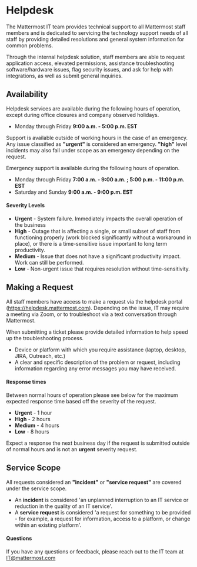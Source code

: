 # Helpdesk

The Mattermost IT team provides technical support to all Mattermost staff members and is dedicated to servicing the technology support needs of all staff by providing detailed resolutions and general system information for common problems.

Through the internal helpdesk solution, staff members are able to request application access, elevated permissions, assistance troubleshooting software/hardware issues, flag security issues, and ask for help with integrations, as well as submit general inquiries. 

## Availability

Helpdesk services are available during the following hours of operation, except during office closures and company observed holidays.

* Monday through Friday **9:00 a.m. - 5:00 p.m. EST**

Support is available outside of working hours in the case of an emergency. Any issue classified as **"urgent"** is considered an emergency. **"high"** level incidents may also fall under scope as an emergency depending on the request.

Emergency support is available during the following hours of operation.

* Monday through Friday **7:00 a.m. - 9:00 a.m. ; 5:00 p.m. - 11:00 p.m. EST**
* Saturday and Sunday **9:00 a.m. - 9:00 p.m. EST**

#### Severity Levels

* **Urgent** - System failure. Immediately impacts the overall operation of the business
* **High** - Outage that is affecting a single, or small subset of staff from functioning properly (work blocked significantly without a workaround in place), or there is a time-sensitive issue important to long term productivity.
* **Medium** - Issue that does not have a significant productivity impact. Work can still be performed.
* **Low** - Non-urgent issue that requires resolution without time-sensitivity. 

## Making a Request

All staff members have access to make a request via the helpdesk portal (https://helpdesk.mattermost.com). Depending on the issue, IT may require a meeting via Zoom, or to troubleshoot via a text conversation through Mattermost. 

When submitting a ticket please provide detailed information to help speed up the troubleshooting process. 
* Device or platform with which you require assistance (laptop, desktop, JIRA, Outreach, etc.)
* A clear and specific description of the problem or request, including information regarding any error messages you may have received. 

#### Response times

Between normal hours of operation please see below for the maximum expected response time based off the severity of the request.

* **Urgent** - 1 hour
* **High** - 2 hours
* **Medium** - 4 hours
* **Low** - 8 hours

Expect a response the next business day if the request is submitted outside of normal hours and is not an **urgent** severity request.

## Service Scope

All requests considered an **"incident"** or **"service request"** are covered under the service scope.
* An **incident** is considered 'an unplanned interruption to an IT service or reduction in the quality of an IT service'. 
* A **service request** is considered 'a request for something to be provided - for example, a request for information, access to a platform, or change within an existing platform'. 

#### Questions

If you have any questions or feedback, please reach out to the IT team at IT@mattermost.com

